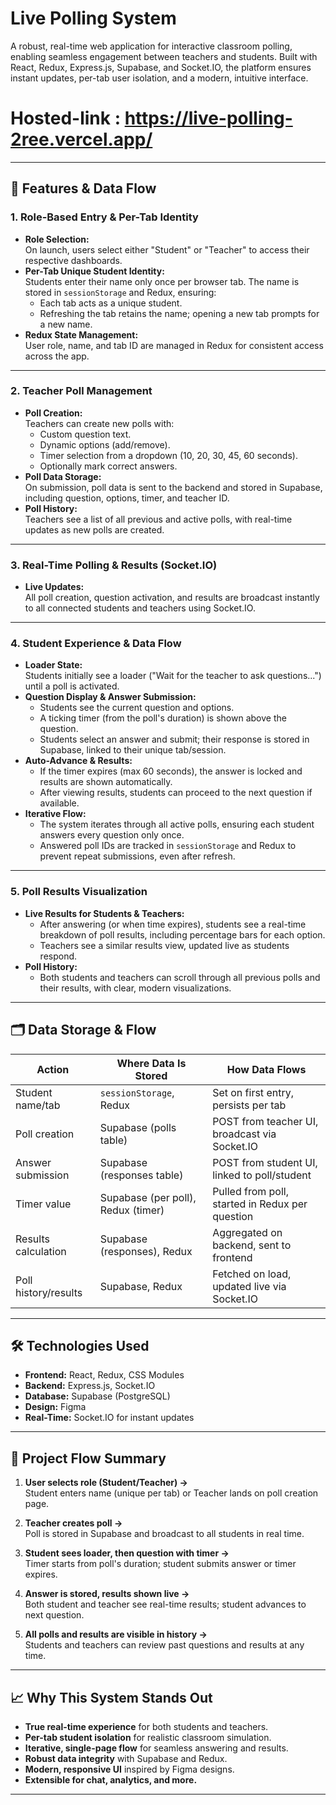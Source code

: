 # Live Polling System

A robust, real-time web application for interactive classroom polling, enabling seamless engagement between teachers and students. Built with React, Redux, Express.js, Supabase, and Socket.IO, the platform ensures instant updates, per-tab user isolation, and a modern, intuitive interface.

# Hosted-link : https://live-polling-2ree.vercel.app/
---

## 🚀 Features & Data Flow

### 1. Role-Based Entry & Per-Tab Identity

- **Role Selection:**  
  On launch, users select either "Student" or "Teacher" to access their respective dashboards.
- **Per-Tab Unique Student Identity:**  
  Students enter their name only once per browser tab. The name is stored in `sessionStorage` and Redux, ensuring:
  - Each tab acts as a unique student.
  - Refreshing the tab retains the name; opening a new tab prompts for a new name.
- **Redux State Management:**  
  User role, name, and tab ID are managed in Redux for consistent access across the app.

---

### 2. Teacher Poll Management

- **Poll Creation:**  
  Teachers can create new polls with:
  - Custom question text.
  - Dynamic options (add/remove).
  - Timer selection from a dropdown (10, 20, 30, 45, 60 seconds).
  - Optionally mark correct answers.
- **Poll Data Storage:**  
  On submission, poll data is sent to the backend and stored in Supabase, including question, options, timer, and teacher ID.
- **Poll History:**  
  Teachers see a list of all previous and active polls, with real-time updates as new polls are created.

---

### 3. Real-Time Polling & Results (Socket.IO)

- **Live Updates:**  
  All poll creation, question activation, and results are broadcast instantly to all connected students and teachers using Socket.IO.

---

### 4. Student Experience & Data Flow

- **Loader State:**  
  Students initially see a loader ("Wait for the teacher to ask questions...") until a poll is activated.
- **Question Display & Answer Submission:**  
  - Students see the current question and options.
  - A ticking timer (from the poll's duration) is shown above the question.
  - Students select an answer and submit; their response is stored in Supabase, linked to their unique tab/session.
- **Auto-Advance & Results:**  
  - If the timer expires (max 60 seconds), the answer is locked and results are shown automatically.
  - After viewing results, students can proceed to the next question if available.
- **Iterative Flow:**  
  - The system iterates through all active polls, ensuring each student answers every question only once.
  - Answered poll IDs are tracked in `sessionStorage` and Redux to prevent repeat submissions, even after refresh.

---

### 5. Poll Results Visualization

- **Live Results for Students & Teachers:**  
  - After answering (or when time expires), students see a real-time breakdown of poll results, including percentage bars for each option.
  - Teachers see a similar results view, updated live as students respond.
- **Poll History:**  
  - Both students and teachers can scroll through all previous polls and their results, with clear, modern visualizations.

---

## 🗂️ Data Storage & Flow

| Action                | Where Data Is Stored                | How Data Flows                                 |
|-----------------------|-------------------------------------|------------------------------------------------|
| Student name/tab      | `sessionStorage`, Redux             | Set on first entry, persists per tab           |
| Poll creation         | Supabase (polls table)              | POST from teacher UI, broadcast via Socket.IO  |
| Answer submission     | Supabase (responses table)          | POST from student UI, linked to poll/student   |
| Timer value           | Supabase (per poll), Redux (timer)  | Pulled from poll, started in Redux per question|
| Results calculation   | Supabase (responses), Redux         | Aggregated on backend, sent to frontend        |
| Poll history/results  | Supabase, Redux                     | Fetched on load, updated live via Socket.IO    |

---

## 🛠️ Technologies Used

- **Frontend:** React, Redux, CSS Modules
- **Backend:** Express.js, Socket.IO
- **Database:** Supabase (PostgreSQL)
- **Design:** Figma
- **Real-Time:** Socket.IO for instant updates

---

## 🧩 Project Flow Summary

1. **User selects role (Student/Teacher) →**  
   Student enters name (unique per tab) or Teacher lands on poll creation page.

2. **Teacher creates poll →**  
   Poll is stored in Supabase and broadcast to all students in real time.

3. **Student sees loader, then question with timer →**  
   Timer starts from poll's duration; student submits answer or timer expires.

4. **Answer is stored, results shown live →**  
   Both student and teacher see real-time results; student advances to next question.

5. **All polls and results are visible in history →**  
   Students and teachers can review past questions and results at any time.

---

## 📈 Why This System Stands Out

- **True real-time experience** for both students and teachers.
- **Per-tab student isolation** for realistic classroom simulation.
- **Iterative, single-page flow** for seamless answering and results.
- **Robust data integrity** with Supabase and Redux.
- **Modern, responsive UI** inspired by Figma designs.
- **Extensible for chat, analytics, and more.**

---

